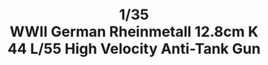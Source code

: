 ---
title: "1/35 WWII German Rheinmetall 12.8cm K44 L/55 High Velocity Anti-Tank Gun "
price: TBA
desc: ""
img_path: "/assets/img/GWH03523.jpg"
brand: AMMO
available: true
special_offer: false
new: false
soon: false
cat: "Plasticne-Makete"
subcat: "PM-GREAT-WALL-HOBBY"
subsubcat: ""
sifra: "GWH03523"
---